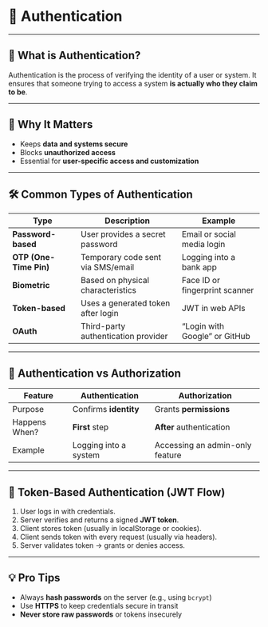 # 🔐 Authentication

---

## 📘 What is Authentication?

Authentication is the process of verifying the identity of a user or system. It ensures that someone trying to access a system **is actually who they claim to be**.

---

## 🎯 Why It Matters

- Keeps **data and systems secure**
- Blocks **unauthorized access**
- Essential for **user-specific access and customization**

---

## 🛠️ Common Types of Authentication

| Type                  | Description                                 | Example                              |
|-----------------------|---------------------------------------------|--------------------------------------|
| **Password-based**    | User provides a secret password             | Email or social media login          |
| **OTP (One-Time Pin)**| Temporary code sent via SMS/email           | Logging into a bank app              |
| **Biometric**         | Based on physical characteristics            | Face ID or fingerprint scanner       |
| **Token-based**       | Uses a generated token after login          | JWT in web APIs                      |
| **OAuth**             | Third-party authentication provider         | “Login with Google” or GitHub        |

---

## 🔄 Authentication vs Authorization

| Feature         | Authentication                      | Authorization                        |
|-----------------|--------------------------------------|--------------------------------------|
| Purpose         | Confirms **identity**                | Grants **permissions**               |
| Happens When?   | **First** step                       | **After** authentication             |
| Example         | Logging into a system                | Accessing an admin-only feature      |

---

## 🧪 Token-Based Authentication (JWT Flow)

1. User logs in with credentials.
2. Server verifies and returns a signed **JWT token**.
3. Client stores token (usually in localStorage or cookies).
4. Client sends token with every request (usually via headers).
5. Server validates token → grants or denies access.

---

## 💡 Pro Tips

- Always **hash passwords** on the server (e.g., using `bcrypt`)
- Use **HTTPS** to keep credentials secure in transit
- **Never store raw passwords** or tokens insecurely

